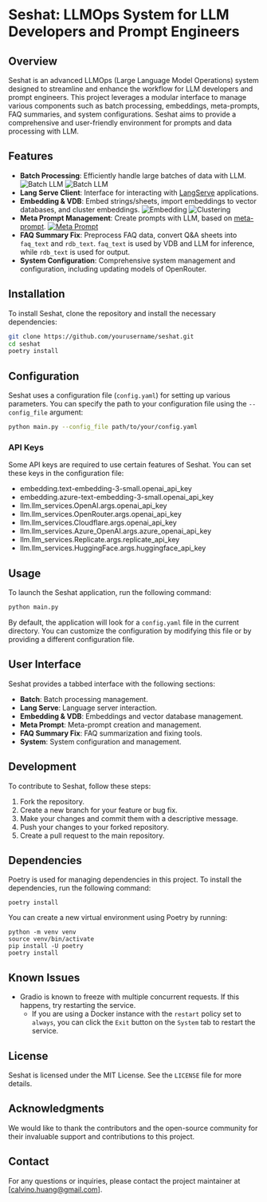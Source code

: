 # Seshat: LLMOps System for LLM Developers and Prompt Engineers

## Overview

Seshat is an advanced LLMOps (Large Language Model Operations) system designed to streamline and enhance the workflow for LLM developers and prompt engineers. This project leverages a modular interface to manage various components such as batch processing, embeddings, meta-prompts, FAQ summaries, and system configurations. Seshat aims to provide a comprehensive and user-friendly environment for prompts and data processing with LLM.

## Features

- **Batch Processing**: Efficiently handle large batches of data with LLM.
![Batch LLM](screenshots/Seshat_Batch.png?raw=true)
![Batch LLM](screenshots/Seshat_Batch_1.png?raw=true)
- **Lang Serve Client**: Interface for interacting with [LangServe](https://python.langchain.com/v0.2/docs/langserve/) applications.
- **Embedding & VDB**: Embed strings/sheets, import embeddings to vector databases, and cluster embeddings.
![Embedding](screenshots/Sechat_Embedding.png?raw=true)
![Clustering](screenshots/Seshat_Clustering.png?raw=true)
- **Meta Prompt Management**: Create prompts with LLM, based on [meta-prompt](https://github.com/yaleh/meta-prompt).
[![Meta Prompt](https://img.youtube.com/vi/eNFUq2AjKCk/0.jpg)](https://www.youtube.com/watch?v=eNFUq2AjKCk)
- **FAQ Summary Fix**: Preprocess FAQ data, convert Q&A sheets into `faq_text` and `rdb_text`. `faq_text` is used by VDB and LLM for inference, while `rdb_text` is used for output.
- **System Configuration**: Comprehensive system management and configuration, including updating models of OpenRouter.

## Installation

To install Seshat, clone the repository and install the necessary dependencies:

```bash
git clone https://github.com/yourusername/seshat.git
cd seshat
poetry install
```

## Configuration

Seshat uses a configuration file (`config.yaml`) for setting up various parameters. You can specify the path to your configuration file using the `--config_file` argument:

```bash
python main.py --config_file path/to/your/config.yaml
```

### API Keys

Some API keys are required to use certain features of Seshat. You can set these keys in the configuration file:

- embedding.text-embedding-3-small.openai_api_key
- embedding.azure-text-embedding-3-small.openai_api_key
- llm.llm_services.OpenAI.args.openai_api_key
- llm.llm_services.OpenRouter.args.openai_api_key
- llm.llm_services.Cloudflare.args.openai_api_key
- llm.llm_services.Azure_OpenAI.args.azure_openai_api_key
- llm.llm_services.Replicate.args.replicate_api_key
- llm.llm_services.HuggingFace.args.huggingface_api_key

## Usage

To launch the Seshat application, run the following command:

```bash
python main.py
```

By default, the application will look for a `config.yaml` file in the current directory. You can customize the configuration by modifying this file or by providing a different configuration file.

## User Interface

Seshat provides a tabbed interface with the following sections:

- **Batch**: Batch processing management.
- **Lang Serve**: Language server interaction.
- **Embedding & VDB**: Embeddings and vector database management.
- **Meta Prompt**: Meta-prompt creation and management.
- **FAQ Summary Fix**: FAQ summarization and fixing tools.
- **System**: System configuration and management.

## Development

To contribute to Seshat, follow these steps:

1. Fork the repository.
2. Create a new branch for your feature or bug fix.
3. Make your changes and commit them with a descriptive message.
4. Push your changes to your forked repository.
5. Create a pull request to the main repository.

## Dependencies

Poetry is used for managing dependencies in this project. To install the dependencies, run the following command:

```
poetry install
```

You can create a new virtual environment using Poetry by running:

```
python -m venv venv
source venv/bin/activate
pip install -U poetry
poetry install
```

## Known Issues

* Gradio is known to freeze with multiple concurrent requests. If this happens, try restarting the service.
    * If you are using a Docker instance with the `restart` policy set to `always`, you can click the `Exit` button on the `System` tab to restart the service.

## License

Seshat is licensed under the MIT License. See the `LICENSE` file for more details.

## Acknowledgments

We would like to thank the contributors and the open-source community for their invaluable support and contributions to this project.

## Contact

For any questions or inquiries, please contact the project maintainer at [calvino.huang@gmail.com].